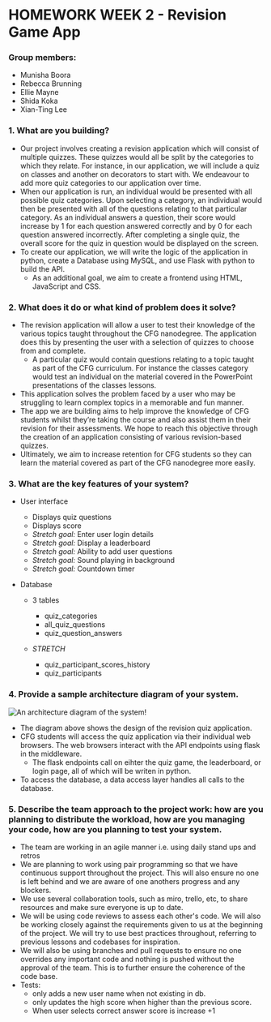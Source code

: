 # HOMEWORK WEEK 2 - Revision Game App

### Group members:
 - Munisha Boora
 - Rebecca Brunning
 - Ellie Mayne
 - Shida Koka
 - Xian-Ting Lee

### 1. What are you building?
- Our project involves creating a revision application which will consist of multiple quizzes. These quizzes would all be split by the categories to which they relate. For instance, in our application, we will include a quiz on classes and another on decorators to start with. We endeavour to add more quiz categories to our application over time.
- When our application is run, an individual would be presented with all possible quiz categories. Upon selecting a category, an individual would then be presented with all of the questions relating to that particular category. As an individual answers a question, their score would increase by 1 for each question answered correctly and by 0 for each question answered incorrectly. After completing a single quiz, the overall score for the quiz in question would be displayed on the screen. 
- To create our application, we will write the logic of the application in python, create a Database using MySQL, and use Flask with python to build the API. 
   - As an additional goal, we aim to create a frontend using HTML, JavaScript and CSS.



### 2. What does it do or what kind of problem does it solve?
- The revision application will allow a user to test their knowledge of the various topics taught throughout the CFG nanodegree. The application does this by presenting the user with a selection of quizzes to choose from and complete. 
   - A particular quiz would contain questions relating to a topic taught as part of the CFG curriculum. For instance the classes category would test an individual on the material covered in the PowerPoint presentations of the classes lessons.
- This application solves the problem faced by a user who may be struggling to learn complex topics in a memorable and fun manner. 
- The app we are building aims to help improve the knowledge of CFG students whilst they’re taking the course and also assist them in their revision for their assessments. We hope to reach this objective through the creation of an application consisting of various revision-based quizzes. 
- Ultimately, we aim to increase retention for CFG students so they can learn the material covered as part of the CFG nanodegree more easily.


### 3. What are the key features of your system?
- User interface
   - Displays quiz questions
   - Displays score
   - *Stretch goal:* Enter user login details
   - *Stretch goal:* Display a leaderboard 
   - *Stretch goal:* Ability to add user questions
   - *Stretch goal:* Sound playing in background
   - *Stretch goal:* Countdown timer

- Database
   - 3 tables
      - quiz_categories
      - all_quiz_questions
      - quiz_question_answers

   - *STRETCH*
      - quiz_participant_scores_history
      - quiz_participants



### 4. Provide a sample architecture diagram of your system.
![An architecture diagram of the system!](https://drive.google.com/uc?export=view&id=1eAvIzpoXHF_ahXs64vyJ8TY-_p2IQtFs)
- The diagram above shows the design of the revision quiz application. 
- CFG students will access the quiz application via their individual web browsers. The web browsers interact with the API endpoints using flask in the middleware. 
   - The flask endpoints call on eihter the quiz game, the leaderboard, or login page, all of which will be writen in python. 
- To access the database, a data access layer handles all calls to the database.

### 5. Describe the team approach to the project work: how are you planning to distribute the workload, how are you managing your code, how are you planning to test your system.
- The team are working in an agile manner i.e. using daily stand ups and retros
- We are planning to work using pair programming so that we have continuous support throughout the project. This will also ensure no one is left behind and we are aware of one anothers progress and any blockers.
- We use several collaboration tools, such as miro, trello, etc, to share resources and make sure everyone is up to date.
- We will be using code reviews to assess each other's code. We will also be working closely against the requirements given to us at the beginning of the project. We will try to use best practices throughout, referring to previous lessons and codebases for inspiration.
- We will also be using branches and pull requests to ensure no one overrides any important code and nothing is pushed without the approval of the team. This is to further ensure the coherence of the code base.
- Tests:
   - only adds a new user name when not existing in db.
   - only updates the high score when higher than the previous score.
   - When user selects correct answer score is increase +1

